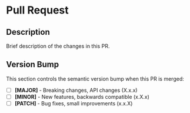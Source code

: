 # Pull Request

## Description

Brief description of the changes in this PR.

## Version Bump

This section controls the semantic version bump when this PR is merged:

- [ ] **[MAJOR]** - Breaking changes, API changes (X.x.x)
- [ ] **[MINOR]** - New features, backwards compatible (x.X.x)
- [ ] **[PATCH]** - Bug fixes, small improvements (x.x.X)

